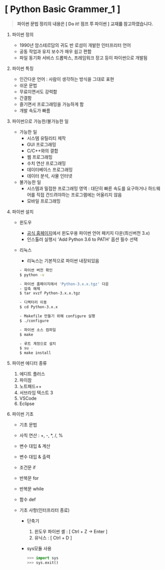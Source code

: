 # [ Python Basic Grammer_1 ]

> **파이썬 문법 정리의 내용은 [ Do it! 점프 투 파이썬 ] 교재를 참고하였습니다.**

1. 파이썬 정의

   - 1990년 암스테르담의 귀도 반 로섬이 개발한 인터프리터 언어
   - 공동 작업과 유지 보수가 매우 쉽고 편함
   - 파일 동기화 서비스 드롭박스, 프레임워크 장고 등이 파이썬으로 개발됨

2. 파이썬 특징
   - 인간다운 언어 : 사람이 생각하는 방식을 그대로 표현
   - 쉬운 문법
   - 무료이면서도 강력함
   - 간결함
   - 즐기면서 프로그래밍을 가능하게 함
   - 개발 속도가 빠름

3. 파이썬으로 가능한/불가능한 일
   - 가능한 일
     - 시스템 유틸리티 제작
     - GUI 프로그래밍
     - C/C++와의 결합
     - 웹 프로그래밍
     - 수치 연산 프로그래밍
     - 데이터베이스 프로그래밍
     - 데이터 분석, 사물 인터넷
   - 불가능한 일
     - 시스템과 밀접한 프로그래밍 영역 : 대단히 빠른 속도를 요구하거나 하드웨어를 직접 건드려야하는 프로그램에는 어울리지 않음
     - 모바일 프로그래밍

4. 파이썬 설치

   - 윈도우

     - [공식 홈페이지](http://www.python.org/downloads)에서 윈도우용 파이썬 언어 패키지 다운(최신버전 3.x)
     - 인스톨러 실행시 'Add Python 3.6 to PATH' 옵션 필수 선택

   - 리눅스

     - 리눅스는 기본적으로 파이썬 내장되있음

     ```bash
     - 파이썬 버전 확인
     $ python -v
     
     - 파이썬 홈페이지에서 'Python-3.x.x.tgz' 다운
     - 압축 해제
     $ tar xvzf Python-3.x.x.tgz
     
     - 디렉터리 이동
     $ cd Python-3.x.x
     
     - Makefile 만들기 위해 configure 실행
     $ ./configure
     
     - 파이썬 소스 컴파일
     $ make
     
     - 루트 계정으로 설치
     $ su -
     $ make install
     ```

5. 파이썬 에디터 종류

   1. 에디트 플러스
   2. 파이참
   3. 노트패드++
   4. 서브라임 텍스트 3
   5. VSCode
   6. Eclipse

6. 파이썬 기초

   - 기초 문법

   - 사칙 연산 : +, -, *, /, %

   - 변수 대입 & 계산

   - 변수 대입 & 출력

   - 조건문 if

   - 반복문 for

   - 반복문 while

   - 함수 def

   - 기초 사항(인터프리터 종료)

     - 단축기

       1. 윈도우 파이썬 셸 : [ Ctrl + Z -> Enter ]
       2. 유닉스 : [ Ctrl + D ]

     - sys모듈 사용

       ```python
       >>> import sys
       >>> sys.exit()
       ```

       